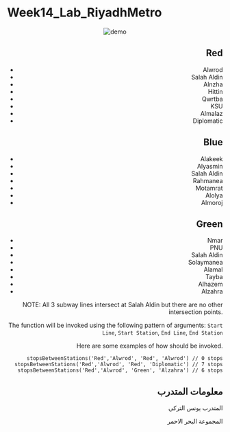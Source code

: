 # Week14_Lab_RiyadhMetro

<p align="center">
  <img src="https://github.com/YounesAlturkey/RiyadhMetro/blob/main/demo.png" alt="demo"/>
</p>

  <div align="right">
  
## Red
- Alwrod
- Salah Aldin
- Alnzha
- Hittin
- Qwrtba
- KSU
- Almalaz
- Diplomatic
## Blue
- Alakeek
- Alyasmin
- Salah Aldin
- Rahmanea
- Motamrat
- Alolya
- Almoroj
## Green
- Nmar
- PNU
- Salah Aldin
- Solaymanea
- Alamal
- Tayba
- Alhazem
- Alzahra


NOTE: All 3 subway lines intersect at Salah Aldin but there are no other intersection points.


The function will be invoked using the following pattern of arguments:
`Start Line`, `Start Station`, `End Line`, `End Station`

Here are some examples of how should be invoked.

    stopsBetweenStations('Red','Alwrod', 'Red', 'Alwrod') // 0 stops
    stopsBetweenStations('Red','Alwrod', 'Red', 'Diplomatic') // 7 stops
    stopsBetweenStations('Red','Alwrod', 'Green', 'Alzahra') // 6 stops

  ## معلومات المتدرب

المتدرب يونس التركي

المجموعة البحر الاحمر

</div>
